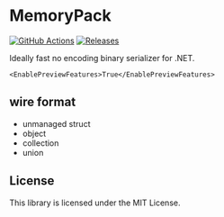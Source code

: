 # MemoryPack
[![GitHub Actions](https://github.com/Cysharp/MemoryPack/workflows/Build-Debug/badge.svg)](https://github.com/Cysharp/MemoryPack/actions) [![Releases](https://img.shields.io/github/release/Cysharp/MemoryPack.svg)](https://github.com/Cysharp/MemoryPack/releases)

Ideally fast no encoding binary serializer for .NET.



`<EnablePreviewFeatures>True</EnablePreviewFeatures>`



wire format
---
* unmanaged struct
* object
* collection
* union

License
---
This library is licensed under the MIT License.
